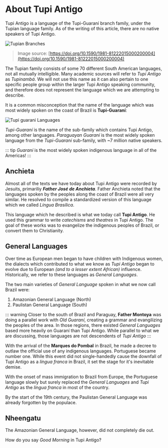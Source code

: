 # About Tupi Antigo

Tupi Antigo is a language of the Tupi-Guaraní branch family, under the Tupian language family. As of the writing of this article, there are no native speakers of Tupi Antigo.

![Tupian Branches](/nhe-enga/imgs/tupian_branches.jpeg)

> Image source: [https://doi.org/10.1590/1981-81222015000200004](https://doi.org/10.1590/1981-81222015000200004)

The Tupian family consists of some 70 different South American languages, not all mutually intelligible. Many academic sources will refer to _Tupi Antigo_ as _Tupinambá_. We will not use this name as it can also pertain to one specific people group within the larger Tupi Antigo speaking community, and therefore does not represent the language which we are attempting to describe.  

It is a common misconception that the name of the language which was most widely spoken on the coast of Brazil is **Tupi-Guaraní**:

![Tupi guarani Languages](/nhe-enga/imgs/linguas-tupi-guarani.jpeg)

_Tupi-Guaraní_ is the name of the sub-family which contains Tupi Antigo, among other languages. _Paraguayan Guaraní_ is the most widely spoken language from the _Tupi-Guaraní_ sub-family, with ~7 million native speakers.

::: tip
_Guaraní_ is the most widely spoken indigenous language in all of the Americas!
:::

## Anchieta

Almost all of the texts we have today about Tupi Antigo were recorded by Jesuits, primariliy ___Father José de Anchieta___. Father Anchieta noted that the languages spoken by the peoples along the coast of Brazil were all very similar. He resolved to compile a standardized version of this language which we called _Língua Brasílica_. 

This language which he described is what we today call __Tupi Antigo__. He used this grammar to write _catechisms_ and _theatres_ in Tupi Antigo. The goal of these works was to evangelize the indigenous peoples of Brazil, or convert them to Christianity.

## General Languages

Over time as European men began to have children with Indigenous women, the dialects which contributed to what we know as _Tupi Antigo_ began to evolve due to European _(and to a lesser extent African)_ influence. Historically, we refer to these languages as _General Languages_. 

The two main varieties of _General Language_ spoken in what we now call Brazil were: 
1. Amazonian General Language (North)
1. Paulistan General Language (South)

::: warning
Closer to the south of Brazil and Paraguay, __Father Montoya__ was doing a parallel work with _Old Guaraní_, creating a grammar and evangilizing the peoples of the area. In those regions, there existed _General Languages_ based more heavily on Guaraní than Tupi Antigo. While parallel to what we are discussing, those languages are not descendents of _Tupi Antigo_
:::

With the arrival of the __Marques do Pombal__ in Brazil, he made a decree to outlaw the official use of any indigenous languages. Portuguese became number one. While this event did not single-handedly cause the downfall of Tupi Antigo as a _língua franca_ in Brazil, it set the stage for it's inevitable demise.

With the onset of mass immigration to Brazil from Europe, the Portuguese language slowly but surely replaced the _General Languages_ and _Tupi Antigo_ as the _língua franca_ in most of the country. 

By the start of the 19th century, the Paulistan General Language was already forgotten by the populace. 

## Nheengatu

The Amazonian General Language, however, did not completely die out.  

<exercise answer="tîá nde ko'ema">How do you say _Good Morning_ in Tupi Antigo?</excercise>